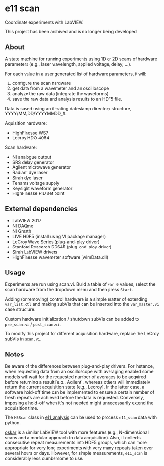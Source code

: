 # e11 scan

Coordinate experiments with LabVIEW.

This project has been archived and is no longer being developed.

## About

A state machine for running experiments using 1D or 2D scans of hardware parameters (e.g., laser wavelength, applied voltage, delay, ...).

For each value in a user generated list of hardware parameters, it will:
    
 1) configure the scan hardware
 2) get data from a wavemeter and an oscilloscope
 3) analyze the raw data (integrate the waveforms)
 4) save the raw data and analysis results to an HDF5 file.

Data is saved using an iterating datestamp directory structure, YYYY/MM/DD/YYYYMMDD_#. 

Aquisition hardware:

 - HighFinesse WS7
 - Lecroy HDO 4054

Scan hardware:

 - NI analogue output
 - SRS delay generator
 - Agilent microwave generator
 - Radiant dye laser
 - Sirah dye laser
 - Tenama voltage supply
 - Keysight waveform generator
 - HighFinesse PID set point

## External dependencies

 - LabVIEW 2017
 - NI DAQmx
 - NI Gmath
 - LIVE HDF5 (install using VI package manager)
 - LeCroy Wave Series (plug-and-play driver)
 - Stanford Research DG645 (plug-and-play driver)
 - Sirah LabVIEW drivers
 - HighFinesse wavemeter software (wlmData.dll)

##  Usage

Experiments are run using scan.vi.  Build a table of `var 0` values, select the scan hardware from the dropdown menu and then press `Start`.

Adding (or removing) control hardware is a simple matter of extending `var_list.ctl` and making subVIs that can be inserted into the
`var_master.vi` case structure.

Custom hardware initialization / shutdown subVIs can be added to `pre_scan.vi` / `post_scan.vi`.

To modify this project for different acquisition hardware, replace the LeCroy subVIs in `scan.vi`.

## Notes

Be aware of the differences between plug-and-play drivers.  For instance, when requesting data from an oscilloscope with averaging enabled some models will wait for the requested number of averages to be acquired before returning a result [e.g., Agilent], whereas others will immediately return the current acquisition state [e.g., Lecroy].  In the latter case, a software hold-off time can be implemented to ensure a certain number of fresh repeats are achieved before the data is requested.  Conversely, imposing a hold-off when it's not needed might unnecessarily extend the acquisition time.

The `H5Scan` class in [e11_analysis](https://github.com/ad3ller/e11_analysis) can be used to process `e11_scan` data with python.

[oskar](https://github.com/ad3ller/oskar) is a similar LabVIEW tool with more features (e.g., N-dimensional scans and a modular approach to data acquisition).  Also, it collects consecutive repeat measurements into HDF5 groups, which can more appropriate for very long experiments with very many repeats taken over several hours or days. However, for simple measurements, `e11_scan` is considerably less cumbersome to use. 
